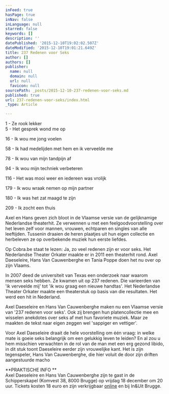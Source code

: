 ```yaml
---
inFeed: true
hasPage: true
inNav: false
inLanguage: null
starred: false
keywords: []
description: ''
datePublished: '2015-12-10T19:02:02.507Z'
dateModified: '2015-12-10T19:01:21.649Z'
title: 237 Redenen voor Seks
author: []
authors: []
publisher:
  name: null
  domain: null
  url: null
  favicon: null
sourcePath: _posts/2015-12-10-237-redenen-voor-seks.md
published: true
url: 237-redenen-voor-seks/index.html
_type: Article

---
```

1 - Ze rook lekker   
5 - Het gesprek wond me op
  
16 - Ik wou me jong voelen
  
58 - Ik had medelijden met hem en ik verveelde me
  
78 - Ik wou van mijn tandpijn af
  
94 - Ik wou mijn techniek verbeteren
  
116 - Het was mooi weer en iedereen was vrolijk
  
179 - Ik wou wraak nemen op mijn partner
  
180 - Ik was het zat maagd te zijn
  
209 - Ik zocht een thuis 

Axel en Hans geven zich bloot in de Vlaamse versie van de gelijknamige Nederlandse theaterhit. Ze verwennen u met een feelgoodvoorstelling over het leven zelf voor mannen, vrouwen, echtparen en singles van alle leeftijden. Tussenin draaien de heren plaatjes uit hun eigen collectie en herbeleven ze op overbekende muziek hun eerste liefdes. 

Op Cobra.be staat te lezen:
Ja, zo veel redenen zijn er voor seks. Het Nederlandse Theater Orkater maakte er in 2011 een theaterhit rond. Axel Daeseleire, Hans Van Cauwenberghe en Tania Poppe doen het nu over op zijn Vlaams. 

In 2007 deed de universiteit van Texas een onderzoek naar waarom mensen seks hebben. Ze kwamen uit op 237 redenen. Die varieerden van 'ik verveelde mij' tot 'ik wou graag een nieuwe handtas'. Het Nederlandse Theater Orkater maakte een theaterstuk op basis van die resultaten. Het werd een hit in Nederland. 

Axel Daeseleire en Hans Van Cauwenberghe maken nu een Vlaamse versie van '237 redenen voor seks'. Ook zij brengen hun platencollectie mee en wisselen anekdotes over seks af met hun favoriete muziek. Maar ze maakten de tekst naar eigen zeggen wel 'sappiger en vettiger'. 

Voor Axel Daeseleire draait de hele voorstelling om één vraag: in welke mate is goeie seks belangrijk om een gelukkig leven te leiden? En al zou u hem misschien verwachten in de rol van de man met een erg gezond libido, in dit stuk toont Daeseleire eerder zijn vrouwelijke kant. Het is zijn tegenspeler, Hans Van Cauwenberghe, die hier voluit de door zijn driften aangestuurde macho 

**PRAKTISCHE INFO
**  
Axel Daeseleire en Hans Van Cauwenberghe zijn te gast in de Schipperskapel (Komvest 38, 8000 Brugge) op vrijdag 18 december om 20 uur. Tickets kosten 18 euro en zijn verkrijgbaar [online][0] en bij In&Uit Brugge.

[0]: http://3137b714244b.fikket.com/events/axel-daeseleire-hans-van-cauwenberghe/orders/new